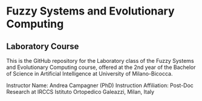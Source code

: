 # Fuzzy Systems and Evolutionary Computing
## Laboratory Course

This is the GitHub repository for the Laboratory class of the Fuzzy Systems and Evolutionary Computing course, offered
at the 2nd year of the Bachelor of Science in Artificial Intelligence at University of Milano-Bicocca.

Instructor Name: Andrea Campagner (PhD)
Instruction Affiliation: Post-Doc Research at IRCCS Istituto Ortopedico Galeazzi, Milan, Italy